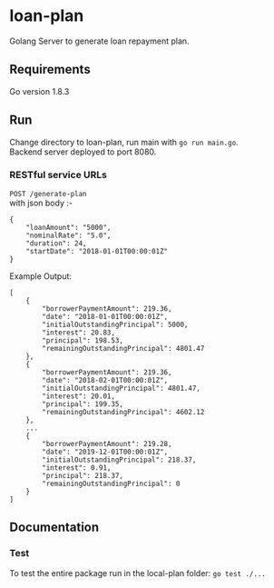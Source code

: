 # loan-plan
Golang Server to generate loan repayment plan.

## Requirements
Go version 1.8.3

## Run
Change directory to loan-plan, run main with `go run main.go`.  
Backend server deployed to port 8080.  

### RESTful service URLs
`POST /generate-plan`  
with json body :-
```
{
	"loanAmount": "5000",
	"nominalRate": "5.0",
	"duration": 24,
	"startDate": "2018-01-01T00:00:01Z"
}
```
Example Output:
```
[
    {
        "borrowerPaymentAmount": 219.36,
        "date": "2018-01-01T00:00:01Z",
        "initialOutstandingPrincipal": 5000,
        "interest": 20.83,
        "principal": 198.53,
        "remainingOutstandingPrincipal": 4801.47
    },
    {
        "borrowerPaymentAmount": 219.36,
        "date": "2018-02-01T00:00:01Z",
        "initialOutstandingPrincipal": 4801.47,
        "interest": 20.01,
        "principal": 199.35,
        "remainingOutstandingPrincipal": 4602.12
    },
    ...
    {
        "borrowerPaymentAmount": 219.28,
        "date": "2019-12-01T00:00:01Z",
        "initialOutstandingPrincipal": 218.37,
        "interest": 0.91,
        "principal": 218.37,
        "remainingOutstandingPrincipal": 0
    }
]
```

## Documentation

### Test
To test the entire package run in the local-plan folder: `go test ./...`